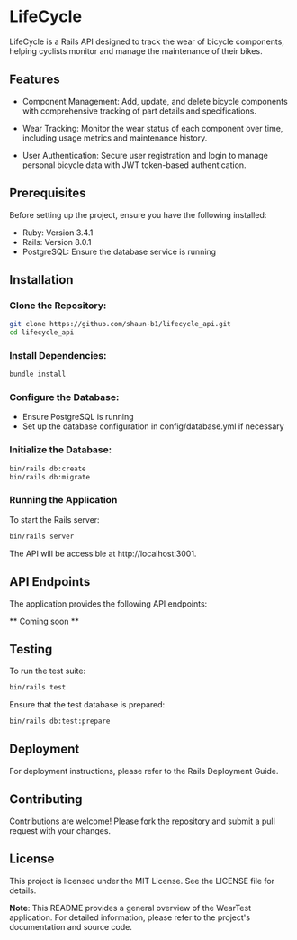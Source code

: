 # LifeCycle

LifeCycle is a Rails API designed to track the wear of bicycle components, helping cyclists monitor and manage the maintenance of their bikes.

## Features

- Component Management: Add, update, and delete bicycle components with comprehensive tracking of part details and specifications.

- Wear Tracking: Monitor the wear status of each component over time, including usage metrics and maintenance history.

- User Authentication: Secure user registration and login to manage personal bicycle data with JWT token-based authentication.

## Prerequisites

Before setting up the project, ensure you have the following installed:

- Ruby: Version 3.4.1
- Rails: Version 8.0.1
- PostgreSQL: Ensure the database service is running

## Installation

### Clone the Repository:

```bash
git clone https://github.com/shaun-b1/lifecycle_api.git
cd lifecycle_api
```

### Install Dependencies:

```bash
bundle install
```

### Configure the Database:

- Ensure PostgreSQL is running
- Set up the database configuration in config/database.yml if necessary

### Initialize the Database:

```bash
bin/rails db:create
bin/rails db:migrate
```

### Running the Application

To start the Rails server:

```bash
bin/rails server
```

The API will be accessible at http://localhost:3001.

## API Endpoints

The application provides the following API endpoints:

** Coming soon **

## Testing

To run the test suite:

```bash
bin/rails test
```

Ensure that the test database is prepared:

```bash
bin/rails db:test:prepare
```

## Deployment

For deployment instructions, please refer to the Rails Deployment Guide.

## Contributing

Contributions are welcome! Please fork the repository and submit a pull request with your changes.

## License

This project is licensed under the MIT License. See the LICENSE file for details.

**Note**: This README provides a general overview of the WearTest application. For detailed information, please refer to the project's documentation and source code.
